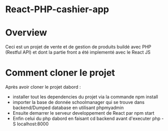 # React-PHP-cashier-app
# Overview
Ceci est un projet de vente et de gestion de produits buildé avec PHP (Restful API) et dont la partie front a été implementé avec le React JS 

# Comment cloner le projet

Après avoir cloner le projet dabord :

- installer tout les dependencies du projet via la commande npm install
- importer la base de donnée schoolmanager qui se trouve dans backend/Dumped database en utilisant phpmyadmin
- Ensuite demarrer le serveur developpement  de React par npm start 
- Enfin celui du php dabord en faisant cd backend avant d'executer php -S localhost:8000

